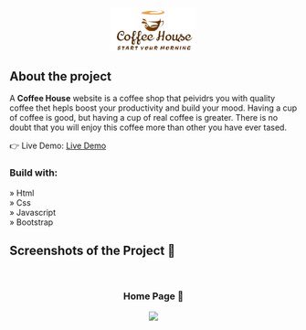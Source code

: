<div align='center'><img style="width:30%" src='./assets/img/logo6.png'/></div>

<h2>About the project</h2>

  <p>A <b>Coffee House</b> website is a coffee shop that peividrs you with quality coffee thet hepls boost your productivity and build your mood. Having a cup of coffee is good, but having a cup of real coffee is greater. There is no doubt that you will enjoy this coffee more than other you have ever tased.</p>

  👉 Live Demo: <a href=''>Live Demo</a>

<h3>Build with:</h3>

» Html <br>
» Css <br>
» Javascript <br>
» Bootstrap

<h2>Screenshots of the Project 📸</h2>
<br>
<h3 align='center'>Home Page 🏡</h3>

<div align='center'>
<img src='./assets/img/coffee-fullscreenshot.png'/>
</div>
